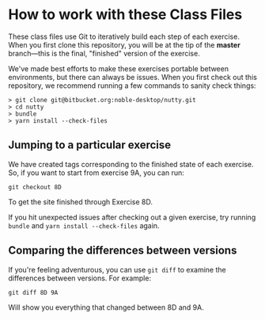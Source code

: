 # How to work with these Class Files

These class files use Git to iteratively build each step of each exercise.  When you first clone this repository, you will be at the tip of the **master** branch—this is the final, "finished" version of the exercise.

We've made best efforts to make these exercises portable between environments, but there can always be issues.  When you first check out this repository, we recommend running a few commands to sanity check things:

```
> git clone git@bitbucket.org:noble-desktop/nutty.git
> cd nutty
> bundle
> yarn install --check-files
```

## Jumping to a particular exercise

We have created tags corresponding to the finished state of each exercise.  So, if you want to start from exercise 9A, you can run:

```
git checkout 8D
```

To get the site finished through Exercise 8D.

If you hit unexpected issues after checking out a given exercise, try running `bundle` and `yarn install --check-files` again.

## Comparing the differences between versions

If you're feeling adventurous, you can use `git diff` to examine the differences between versions.  For example:

```
git diff 8D 9A
```

Will show you everything that changed between 8D and 9A.